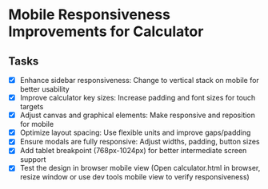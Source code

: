 # Mobile Responsiveness Improvements for Calculator

## Tasks
- [x] Enhance sidebar responsiveness: Change to vertical stack on mobile for better usability
- [x] Improve calculator key sizes: Increase padding and font sizes for touch targets
- [x] Adjust canvas and graphical elements: Make responsive and reposition for mobile
- [x] Optimize layout spacing: Use flexible units and improve gaps/padding
- [x] Ensure modals are fully responsive: Adjust widths, padding, button sizes
- [x] Add tablet breakpoint (768px-1024px) for better intermediate screen support
- [x] Test the design in browser mobile view (Open calculator.html in browser, resize window or use dev tools mobile view to verify responsiveness)
